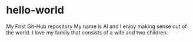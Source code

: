 # hello-world
My First Git-Hub repository
My name is Al and I enjoy making sense out of the world.
I love my family that consists of a wife and two children.

